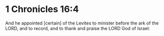 # 1 Chronicles 16:4

And he appointed [certain] of the Levites to minister before the ark of the LORD, and to record, and to thank and praise the LORD God of Israel:
